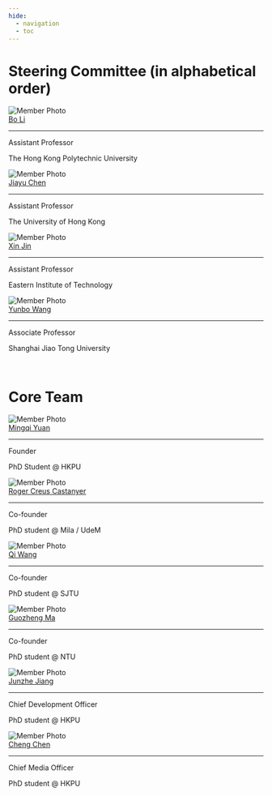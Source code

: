 ```yaml
---
hide: 
  - navigation
  - toc
---
```


# **Steering Committee (in alphabetical order)**
<div class="team-container">
    <div class="team-member">
        <div class="member-photo">
            <img src="../assets/images/avatar/lb.jpg" alt="Member Photo">
        </div>
        <div class="member-info">
            <a href="https://www.polyu.edu.hk/comp/people/academic-staff/prof-li-bo/" class="member-name">Bo Li</a>
            <hr class="name-divider">
            <p class="member-title">Assistant Professor</p>
            <p class="member-affiliation">The Hong Kong Polytechnic University</p>
        </div>
    </div>
    <div class="team-member">
        <div class="member-photo">
            <img src="../assets/images/avatar/cjy.jpg" alt="Member Photo">
        </div>
        <div class="member-info">
            <a href="https://agentic-intelligence-lab.org/members/jiayu-chen.html" class="member-name">Jiayu Chen</a>
            <hr class="name-divider">
            <p class="member-title">Assistant Professor</p>
            <p class="member-affiliation">The University of Hong Kong</p>
        </div>
    </div>
    <div class="team-member">
        <div class="member-photo">
            <img src="../assets/images/avatar/jx.jpg" alt="Member Photo">
        </div>
        <div class="member-info">
            <a href="https://scholar.google.com/citations?user=byaSC-kAAAAJ&hl=zh-CN" class="member-name">Xin Jin</a>
            <hr class="name-divider">
            <p class="member-title">Assistant Professor</p>
            <p class="member-affiliation">Eastern Institute of Technology</p>
        </div>
    </div>
    <div class="team-member">
        <div class="member-photo">
            <img src="../assets/images/avatar/wyb.jpg" alt="Member Photo">
        </div>
        <div class="member-info">
            <a href="https://wyb15.github.io/" class="member-name">Yunbo Wang</a>
            <hr class="name-divider">
            <p class="member-title">Associate Professor</p>
            <p class="member-affiliation">Shanghai Jiao Tong University</p>
        </div>
    </div>
</div>

<br>

# **Core Team**

<div class="team-container">
    <div class="team-member">
        <div class="member-photo">
            <img src="../assets/images/avatar/ymq.png" alt="Member Photo">
        </div>
        <div class="member-info">
            <a href="https://yuanmingqi.github.io" class="member-name">Mingqi Yuan</a>
            <hr class="name-divider">
            <p class="member-title">Founder</p>
            <p class="member-affiliation">PhD Student @ HKPU</p>
        </div>
    </div>
    <div class="team-member">
        <div class="member-photo">
            <img src="../assets/images/avatar/roger.jpg" alt="Member Photo">
        </div>
        <div class="member-info">
            <a href="https://roger-creus.github.io/" class="member-name">Roger Creus Castanyer</a>
            <hr class="name-divider">
            <p class="member-title">Co-founder</p>
            <p class="member-affiliation">PhD student @ Mila / UdeM</p>
        </div>
    </div>
    <div class="team-member">
        <div class="member-photo">
            <img src="../assets/images/avatar/wq.png" alt="Member Photo">
        </div>
        <div class="member-info">
            <a href="https://qiwang067.github.io/" class="member-name">Qi Wang</a>
            <hr class="name-divider">
            <p class="member-title">Co-founder</p>
            <p class="member-affiliation">PhD student @ SJTU</p>
        </div>
    </div>
    <div class="team-member">
        <div class="member-photo">
            <img src="../assets/images/avatar/mgz.jpg" alt="Member Photo">
        </div>
        <div class="member-info">
            <a href="https://guozheng-ma.github.io/" class="member-name">Guozheng Ma</a>
            <hr class="name-divider">
            <p class="member-title">Co-founder</p>
            <p class="member-affiliation">PhD student @ NTU</p>
        </div>
    </div>
    <div class="team-member">
        <div class="member-photo">
            <img src="../assets/images/avatar/jjz.jpg" alt="Member Photo">
        </div>
        <div class="member-info">
            <a href="https://guozheng-ma.github.io/" class="member-name">Junzhe Jiang</a>
            <hr class="name-divider">
            <p class="member-title">Chief Development Officer</p>
            <p class="member-affiliation">PhD student @ HKPU</p>
        </div>
    </div>
    <div class="team-member">
        <div class="member-photo">
            <img src="../assets/images/avatar/cc.jpg" alt="Member Photo">
        </div>
        <div class="member-info">
            <a href="https://guozheng-ma.github.io/" class="member-name">Cheng Chen</a>
            <hr class="name-divider">
            <p class="member-title">Chief Media Officer</p>
            <p class="member-affiliation">PhD student @ HKPU</p>
        </div>
    </div>
</div>

